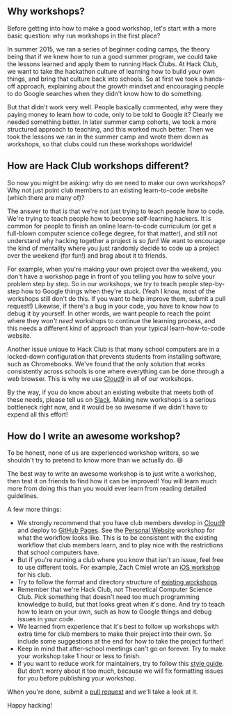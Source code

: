 ## Why workshops?

Before getting into how to make a good workshop, let's start with a more basic
question: why run workshops in the first place?

In summer 2015, we ran a series of beginner coding camps, the theory being that
if we knew how to run a good summer program, we could take the lessons learned
and apply them to running Hack Clubs. At Hack Club, we want to take the
hackathon culture of learning how to build your own things, and bring that
culture back into schools. So at first we took a hands-off approach, explaining
about the growth mindset and encouraging people to do Google searches when they
didn't know how to do something.

But that didn't work very well. People basically commented, why were they
paying money to learn how to code, only to be told to Google it? Clearly we
needed something better. In later summer camp cohorts, we took a more
structured approach to teaching, and this worked much better. Then we took the
lessons we ran in the summer camp and wrote them down as workshops, so that
clubs could run these workshops worldwide!

## How are Hack Club workshops different?

So now you might be asking: why do we need to make our own workshops? Why not
just point club members to an existing learn-to-code website (which there are
many of)?

The answer to that is that we're not just trying to teach people how to code.
We're trying to teach people how to become self-learning hackers. It is common
for people to finish an online learn-to-code curriculum (or get a full-blown
computer science college degree, for that matter), and still not understand why
hacking together a project is so *fun*! We want to encourage the kind of
mentality where you just randomly decide to code up a project over the weekend
(for fun!) and brag about it to friends.

For example, when you're making your own project over the weekend, you don't
have a workshop page in front of you telling you how to solve your problem step
by step. So in our workshops, we try to teach people step-by-step how to Google
things when they're stuck. (Yeah I know, most of the workshops still don't do
this. If you want to help improve them, submit a pull request!) Likewise, if
there's a bug in your code, you have to know how to debug it by yourself. In
other words, we want people to reach the point where they *won't need*
workshops to continue the learning process, and this needs a different kind of
approach than your typical learn-how-to-code website.

Another issue unique to Hack Club is that many school computers are in a
locked-down configuration that prevents students from installing software, such
as Chromebooks. We've found that the only solution that works consistently
across schools is one where everything can be done through a web browser. This
is why we use [Cloud9](https://c9.io) in all of our workshops.

By the way, if you do know about an existing website that meets both of these
needs, please tell us on [Slack](https://starthackclub.slack.com/). Making new
workshops is a serious bottleneck right now, and it would be so awesome if we
didn't have to expend all this effort!

## How do I write an awesome workshop?

To be honest, none of us are experienced workshop writers, so we shouldn't try
to pretend to know more than we actually do. :smile:

The best way to write an awesome workshop is to just write a workshop, then
test it on friends to find how it can be improved! You will learn much more
from doing this than you would ever learn from reading detailed guidelines.

A few more things:

- We strongly recommend that you have club members develop in
  [Cloud9](https://c9.io) and deploy to [GitHub
  Pages](https://pages.github.com). See the [Personal
  Website](https://github.com/hackclub/hackclub/blob/master/workshops/personal_website/README.md)
  workshop for what the workflow looks like. This is to be consistent with the
  existing workflow that club members learn, and to play nice with the
  restrictions that school computers have.
- But if you're running a club where you know that isn't an issue, feel free to
  use different tools. For example, Zach Cmiel wrote an [iOS
  workshop](https://github.com/hackclub/hackclub/blob/master/workshops/swiper/README.md)
  for his club.
- Try to follow the format and directory structure of [existing
  workshops](https://github.com/hackclub/hackclub/tree/master/workshops/).
- Remember that we're Hack Club, not Theoretical Computer Science Club. Pick
  something that doesn't need too much programming knowledge to build, but that
  looks great when it's done. And try to teach how to learn on your own, such as
  how to Google things and debug issues in your code.
- We learned from experience that it's best to follow up workshops with extra
  time for club members to make their project into their own. So include some
  suggestions at the end for how to take the project further!
- Keep in mind that after-school meetings can't go on forever. Try to make your
  workshop take 1 hour or less to finish.
- If you want to reduce work for maintainers, try to follow this [style
  guide](https://github.com/hackclub/hackclub/blob/master/GUIDELINES.md#styleguides).
  But don't worry about it too much, because we will fix formatting issues for
  you before publishing your workshop.

When you're done, submit a [pull
request](https://github.com/hackclub/hackclub/pulls) and we'll take a look at
it.

Happy hacking!
